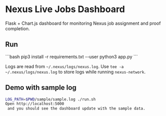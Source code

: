 # Nexus Live Jobs Dashboard

Flask + Chart.js dashboard for monitoring Nexus job assignment and proof completion.

## Run

\`\`\`bash
pip3 install -r requirements.txt --user
python3 app.py
\`\`\`

Logs are read from `~/.nexus/logs/nexus.log`.
Use `tee -a ~/.nexus/logs/nexus.log` to store logs while running `nexus-network`.

## Demo with sample log

```bash
LOG_PATH=$PWD/sample/sample.log ./run.sh
Open http://localhost:5000
 and you should see the dashboard update with the sample data.
